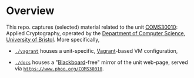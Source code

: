 # Overview

<!--- -------------------------------------------------------------------- --->

This repo. captures (selected) material related to the unit
[COMS30010](https://www.bris.ac.uk/unit-programme-catalogue/UnitDetails.jsa?unitCode=COMS30010):
Applied Cryptography,
operated by the
[Department of Computer Science](https://www.cs.bris.ac.uk),
[University of Bristol](https://www.bristol.ac.uk).
More specifically, 

- [`./vagrant`](./vagrant)
  houses
  a unit-specific,
  [Vagrant](https://www.vagrantup.com)-based 
  VM configuration,

- [`./docs`](./docs)
  houses 
  a 
  "[Blackboard](https://www.blackboard.com)-free"
  mirror of the unit web-page, served via
  [`https://www.phoo.org/COMS30010`](https://www.phoo.org/COMS30010).

<!--- -------------------------------------------------------------------- --->
